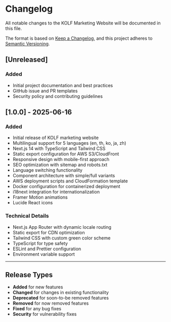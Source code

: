# Changelog

All notable changes to the KOLF Marketing Website will be documented in this file.

The format is based on [Keep a Changelog](https://keepachangelog.com/en/1.0.0/),
and this project adheres to [Semantic Versioning](https://semver.org/spec/v2.0.0.html).

## [Unreleased]

### Added
- Initial project documentation and best practices
- GitHub issue and PR templates
- Security policy and contributing guidelines

## [1.0.0] - 2025-06-16

### Added
- Initial release of KOLF marketing website
- Multilingual support for 5 languages (en, th, ko, ja, zh)
- Next.js 14 with TypeScript and Tailwind CSS
- Static export configuration for AWS S3/CloudFront
- Responsive design with mobile-first approach
- SEO optimization with sitemap and robots.txt
- Language switching functionality
- Component architecture with simple/full variants
- AWS deployment scripts and CloudFormation template
- Docker configuration for containerized deployment
- i18next integration for internationalization
- Framer Motion animations
- Lucide React icons

### Technical Details
- Next.js App Router with dynamic locale routing
- Static export for CDN optimization
- Tailwind CSS with custom green color scheme
- TypeScript for type safety
- ESLint and Prettier configuration
- Environment variable support

---

## Release Types

- **Added** for new features
- **Changed** for changes in existing functionality
- **Deprecated** for soon-to-be removed features
- **Removed** for now removed features
- **Fixed** for any bug fixes
- **Security** for vulnerability fixes